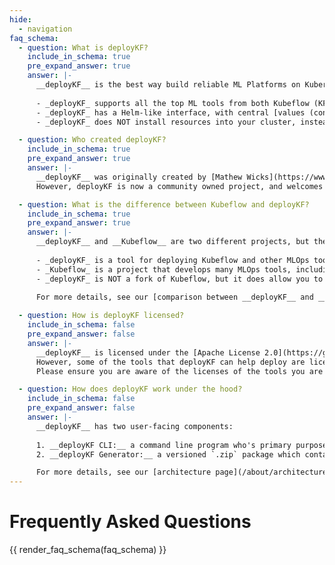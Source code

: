 ```yaml
---
hide:
  - navigation
faq_schema:
  - question: What is deployKF?
    include_in_schema: true
    pre_expand_answer: true
    answer: |-
      __deployKF__ is the best way build reliable ML Platforms on Kubernetes.
        
      - _deployKF_ supports all the top ML tools from both Kubeflow (KF), and other projects
      - _deployKF_ has a Helm-like interface, with central [values (configs)](/reference/deploykf-values/) for configuring all aspects of the deployment (no need to edit Kubernetes YAML directly)
      - _deployKF_ does NOT install resources into your cluster, instead it generates [Argo CD Applications](https://argo-cd.readthedocs.io/en/stable/operator-manual/declarative-setup/#applications) which you apply to your cluster and then [sync with the Argo CD UI](https://argo-cd.readthedocs.io/en/stable/getting_started/#syncing-via-ui)

  - question: Who created deployKF?
    include_in_schema: true
    pre_expand_answer: true
    answer: |-
      __deployKF__ was originally created by [Mathew Wicks](https://www.linkedin.com/in/mathewwicks/) ([GitHub: @thesuperzapper](https://github.com/thesuperzapper)).
      However, deployKF is now a community owned project, and welcomes contributions from anyone who wants to help.

  - question: What is the difference between Kubeflow and deployKF?
    include_in_schema: true
    pre_expand_answer: true
    answer: |-
      __deployKF__ and __Kubeflow__ are two different projects, but they are related:
      
      - _deployKF_ is a tool for deploying Kubeflow and other MLOps tools on Kubernetes.
      - _Kubeflow_ is a project that develops many MLOps tools, including Kubeflow Pipelines, Kubeflow Notebooks, Katib, and more.
      - _deployKF_ is NOT a fork of Kubeflow, but it does allow you to deploy Kubeflow's MLOps tools.
      
      For more details, see our [comparison between __deployKF__ and __Kubeflow__](/about/kubeflow-vs-deploykf/). 

  - question: How is deployKF licensed?
    include_in_schema: false
    pre_expand_answer: false
    answer: |-
      __deployKF__ is licensed under the [Apache License 2.0](https://github.com/deployKF/deployKF/blob/main/LICENSE).
      However, some of the tools that deployKF can help deploy are licensed differently.
      Please ensure you are aware of the licenses of the tools you are deploying.

  - question: How does deployKF work under the hood?
    include_in_schema: false
    pre_expand_answer: false
    answer: |-
      __deployKF__ has two user-facing components:
      
      1. __deployKF CLI:__ a command line program who's primary purpose is to generate a set of folders containing GitOps-ready Kubernetes manifests, from configs provided in one or more values files
      2. __deployKF Generator:__ a versioned `.zip` package which contains all the templates and helpers needed to generate the output folders

      For more details, see our [architecture page](/about/architecture/).
---
```


# Frequently Asked Questions

{{ render_faq_schema(faq_schema) }}